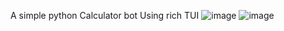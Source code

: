 A simple python Calculator bot
Using rich TUI
![image](https://github.com/user-attachments/assets/a7545680-af77-4681-8cca-1c2f4e6e0a0f)
![image](https://github.com/user-attachments/assets/069f702f-de33-4121-9657-7a6a266c9085)
